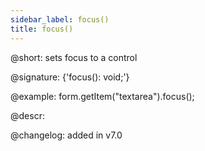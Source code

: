 ```yaml
---
sidebar_label: focus()
title: focus()
---          
```


@short: sets focus to a control

@signature: {'focus(): void;'}

@example:
form.getItem("textarea").focus();

@descr:

@changelog: added in v7.0
